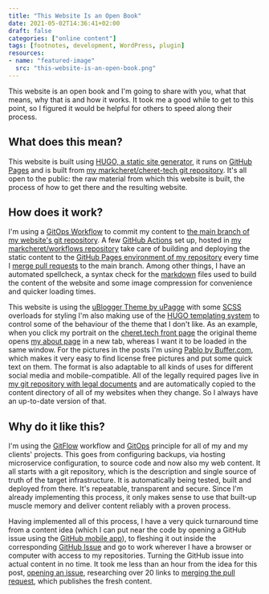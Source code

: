 ```yaml
---
title: "This Website Is an Open Book"
date: 2021-05-02T14:36:41+02:00
draft: false
categories: ["online content"]
tags: [footnotes, development, WordPress, plugin]
resources:
- name: "featured-image"
  src: "this-website-is-an-open-book.png"
---
```


This website is an open book and I'm going to share with you, what that means, why that is and how it works. It took me a good while to get to this point, so I figured it would be helpful for others to speed along their process.

## What does this mean?

This website is built using [HUGO, a static site generator](https://gohugo.io/), it runs on [GitHub Pages](https://pages.github.com/) and is built from [my markcheret/cheret-tech git repository](https://github.com/markcheret/cheret-tech). It's all open to the public: the raw material from which this website is built, the process of how to get there and the resulting website.

## How does it work?

I'm using a [GitOps Workflow](https://www.gitops.tech/) to commit my content to [the main branch of my website's git repository](https://github.com/markcheret/cheret-tech/tree/main). A few [GitHub Actions](https://github.com/features/actions) set up, hosted in [my markcheret/workflows repository](https://github.com/markcheret/workflows) take care of building and deploying the static content to the [GitHub Pages environment of my repository](https://github.com/markcheret/cheret-tech/tree/gh-pages) every time I [merge pull requests](https://docs.github.com/en/github/collaborating-with-issues-and-pull-requests/merging-a-pull-request) to the main branch. Among other things, I have an automated spellcheck, a syntax check for the [markdown](https://en.wikipedia.org/wiki/Markdown) files used to build the content of the website and some image compression for convenience and quicker loading times.

This website is using the [uBlogger Theme by uPagge](https://ublogger.netlify.app/) with some [SCSS](https://sass-lang.com/) overloads for styling I'm also making use of the [HUGO templating system](https://gohugo.io/templates/introduction/) to control some of the behaviour of the theme that I don't like. As an example, when you click my portrait on the [cheret.tech front page](https://cheret.tech/) the original theme opens [my about page](https://cheret.tech/about/) in a new tab, whereas I want it to be loaded in the same window. For the pictures in the posts I'm using [Pablo by Buffer.com](https://pablo.buffer.com/), which makes it very easy to find license free pictures and put some quick text on them. The format is also adaptable to all kinds of uses for different social media and mobile-compatible. All of the legally required pages live in [my git repository with legal documents](https://github.com/markcheret/legal) and are automatically copied to the content directory of all of my websites when they change. So I always have an up-to-date version of that.

## Why do it like this?

I'm using the [GitFlow](https://datasift.github.io/gitflow/IntroducingGitFlow.html) workflow and [GitOps](https://www.gitops.tech/) principle for all of my and my clients' projects. This goes from configuring backups, via hosting microservice configuration, to source code and now also my web content. It all starts with a git repository, which is the description and single source of truth of the target infrastructure. It is automatically being tested, built and deployed from there. It's repeatable, transparent and secure. Since I'm already implementing this process, it only makes sense to use that built-up muscle memory and deliver content reliably with a proven process.

Having implemented all of this process, I have a very quick turnaround time from a content idea (which I can put near the code by opening a GitHub issue using the [GitHub mobile app](https://github.com/mobile)), to fleshing it out inside the corresponding [GitHub Issue](https://guides.github.com/features/issues/) and go to work wherever I have a browser or computer with access to my repositories. Turning the GitHub issue into actual content in no time. It took me less than an hour from the idea for this post, [opening an issue](https://github.com/markcheret/cheret-tech/issues/59), researching over 20 links to [merging the pull request](https://github.com/markcheret/cheret-tech/pull/60), which publishes the fresh content.
